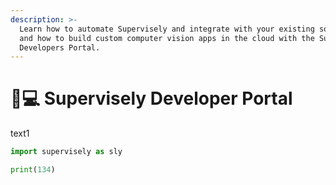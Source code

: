 ```yaml
---
description: >-
  Learn how to automate Supervisely and integrate with your existing software
  and how to build custom computer vision apps in the cloud with the Supervisely
  Developers Portal.
---
```


# 👨💻 Supervisely Developer Portal

text1

```python
import supervisely as sly

print(134)
```
